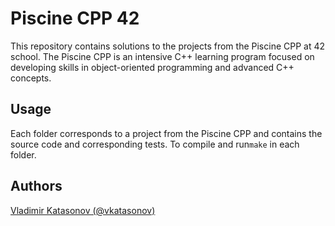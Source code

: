 # Piscine CPP 42

This repository contains solutions to the projects from the Piscine CPP at 42 school. 
The Piscine CPP is an intensive C++ learning program focused on developing skills in object-oriented programming and advanced C++ concepts.

## Usage

Each folder corresponds to a project from the Piscine CPP and contains the source code and corresponding tests. 
To compile and run`make` in each folder. 

## Authors
[Vladimir Katasonov (@vkatasonov)](https://github.com/vkatasonov)
